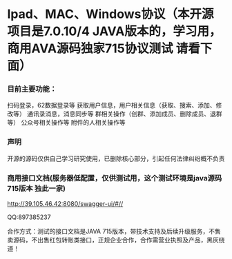 # Ipad、MAC、Windows协议（本开源项目是7.0.10/4 JAVA版本的，学习用，商用AVA源码独家715协议测试 请看下面）


### 目前主要功能：
扫码登录，62数据登录等
获取用户信息，用户相关信息（获取、搜索、添加、修改等）
通讯录消息，消息同步等
群相关操作（创群、添加成员、删除成员、退群等）
公众号相关操作等
附件的人相关操作等

### 声明
开源的源码仅供自己学习研究使用，已删除核心部分，引起任何法律纠纷概不负责


### 商用接口文档(服务器低配置，仅供测试用，这个测试环境是java源码715版本 独此一家)
<a href="http://39.105.46.42:8080/swagger-ui/#/" target="_blank">http://39.105.46.42:8080/swagger-ui/#//</a>


QQ:897385237

合作方式：测试的接口文档是JAVA 715版本，带技术支持及后续升级服务，不售卖源码，不出售红包转账类接口，正规企业合作，合作需营业执照及产品，黑灰绕道！
